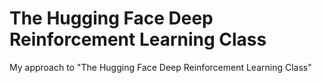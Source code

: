 # The Hugging Face Deep Reinforcement Learning Class
My approach to "The Hugging Face Deep Reinforcement Learning Class"
